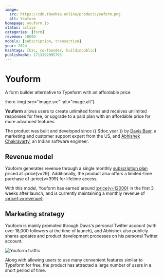 ```yaml
---
image:
  src: https://cdn.thunhap.online/product/youform.png
  alt: Youform
homepage: youform.io
status: active
categories: [form]
revenue: 10000
models: [subscription, transaction]
year: 2024
hashtags: [b2c, co-founder, buildinpublic]
publishedAt: 1713192995793
---
```


# Youform

A form builder alternative to Typeform with an affordable price

:hero-img{:src="image.src" :alt="image.alt"}

__Youform__ allows users to create unlimited forms and receives unlimited responses for free, or upgrade to a paid plan with an affordable price for more advanced features.

The product was built and developed since {{ $doc.year }} by [Davis Baer](https://twitter.com/mynameis_davis), a marketing and customer support expert from the US, and [Abhishek Chakravarty](https://twitter.com/themkmaker), an Indian software engineer.

## Revenue model

Youform generates revenue through a single monthly [subscription plan](https://youform.io/pricing/) priced at :price{v=29}. Additionally, the product also offers a limited-time purchase of :price{v=399} for lifetime access.

With this model, Youform has earned around [:price{v=12000}](https://www.reddit.com/r/SideProject/comments/1bcyy70/launched_a_typeform_alternative_and_we_hit_12k_in/) in the first 3 weeks after launch, and is currently maintaining a monthly revenue of [:price{:v=revenue}](https://twitter.com/mynameis_davis/status/1778771427874804034).

## Marketing strategy

Youform is mainly promoted through Davis's personal Twitter account (with over 18,000 followers at the time of launch), and Abhishek also publicly shares updates and product development processes on his personal Twitter account.

![Youform traffic](https://cdn.thunhap.online/product/youform+traffic.png)

Along with allowing users to use many convenient features similar to Typeform for free, the product has attracted a large number of users in a short period of time.
